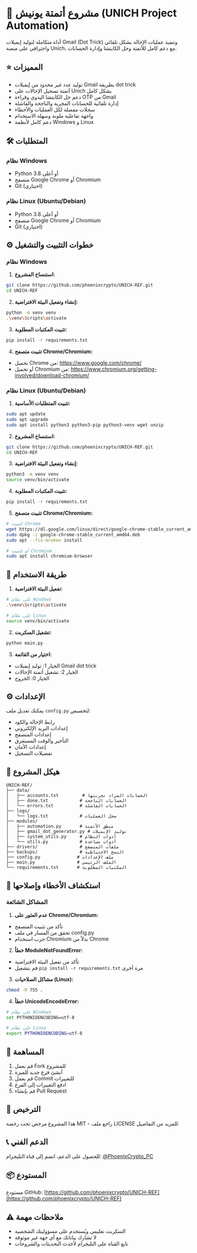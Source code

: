 # 🚀 مشروع أتمتة يونيش (UNICH Project Automation)

أداة متكاملة لتوليد إيميلات Gmail (Dot Trick) وتنفيذ عمليات الإحالة بشكل تلقائي واحترافي على منصة Unich، مع دعم كامل للأتمتة وحل الكابتشا وإدارة الحسابات.

## ⭐️ المميزات

- توليد عدد غير محدود من إيميلات Gmail بطريقة dot trick
- أتمتة تسجيل الإحالات على Unich بشكل كامل
- دعم حل الكابتشا اليدوي وقراءة OTP من Gmail
- إدارة تلقائية للحسابات المجربة والناجحة والفاشلة
- سجلات مفصلة لكل العمليات والأخطاء
- واجهة تفاعلية ملونة وسهلة الاستخدام
- دعم كامل لأنظمة Windows و Linux

## 🛠️ المتطلبات

### نظام Windows
- Python 3.8 أو أعلى
- متصفح Google Chrome أو Chromium
- Git (اختياري)

### نظام Linux (Ubuntu/Debian)
- Python 3.8 أو أعلى
- متصفح Google Chrome أو Chromium
- Git (اختياري)

## ⚙️ خطوات التثبيت والتشغيل

### نظام Windows

1. **استنساخ المشروع:**
```bash
git clone https://github.com/phoenixcrypto/UNICH-REF.git
cd UNICH-REF
```

2. **إنشاء وتفعيل البيئة الافتراضية:**
```bash
python -m venv venv
.\venv\Scripts\activate
```

3. **تثبيت المكتبات المطلوبة:**
```bash
pip install -r requirements.txt
```

4. **تثبيت متصفح Chrome/Chromium:**
- تحميل Chrome من: https://www.google.com/chrome/
- أو تحميل Chromium من: https://www.chromium.org/getting-involved/download-chromium/

### نظام Linux (Ubuntu/Debian)

1. **تثبيت المتطلبات الأساسية:**
```bash
sudo apt update
sudo apt upgrade
sudo apt install python3 python3-pip python3-venv wget unzip
```

2. **استنساخ المشروع:**
```bash
git clone https://github.com/phoenixcrypto/UNICH-REF.git
cd UNICH-REF
```

3. **إنشاء وتفعيل البيئة الافتراضية:**
```bash
python3 -m venv venv
source venv/bin/activate
```

4. **تثبيت المكتبات المطلوبة:**
```bash
pip install -r requirements.txt
```

5. **تثبيت متصفح Chrome/Chromium:**
```bash
# لتثبيت Chrome
wget https://dl.google.com/linux/direct/google-chrome-stable_current_amd64.deb
sudo dpkg -i google-chrome-stable_current_amd64.deb
sudo apt --fix-broken install

# أو لتثبيت Chromium
sudo apt install chromium-browser
```

## 📱 طريقة الاستخدام

1. **تفعيل البيئة الافتراضية:**
```bash
# على نظام Windows
.\venv\Scripts\activate

# على نظام Linux
source venv/bin/activate
```

2. **تشغيل السكربت:**
```bash
python main.py
```

3. **اختيار من القائمة:**
- الخيار 1: توليد إيميلات Gmail dot trick
- الخيار 2: تشغيل أتمتة الإحالات
- الخيار 0: الخروج

## ⚙️ الإعدادات

يمكنك تعديل ملف `config.py` لتخصيص:
- رابط الإحالة والكود
- إعدادات البريد الإلكتروني
- إعدادات المتصفح
- التأخير والوقت المستغرق
- إعدادات الأمان
- تفضيلات التسجيل

## 📁 هيكل المشروع

```
UNICH-REF/
├── data/
│   ├── accounts.txt         # الحسابات المراد تجربتها
│   ├── done.txt            # الحسابات الناجحة
│   └── errors.txt          # الحسابات الفاشلة
├── logs/
│   └── logs.txt            # سجل العمليات
├── modules/
│   ├── automation.py       # منطق الأتمتة
│   ├── gmail_dot_generator.py # توليد الإيميلات
│   ├── system_utils.py     # أدوات النظام
│   └── utils.py            # أدوات مساعدة
├── drivers/                # ملفات المتصفح
├── backups/                # النسخ الاحتياطية
├── config.py              # ملف الإعدادات
├── main.py                # الملف الرئيسي
└── requirements.txt       # المكتبات المطلوبة
```

## 🔧 استكشاف الأخطاء وإصلاحها

### المشاكل الشائعة

1. **عدم العثور على Chrome/Chromium:**
- تأكد من تثبيت المتصفح
- تحقق من المسار في ملف config.py
- جرب استخدام Chromium بدلاً من Chrome

2. **خطأ ModuleNotFoundError:**
- تأكد من تفعيل البيئة الافتراضية
- قم بتشغيل `pip install -r requirements.txt` مرة أخرى

3. **مشاكل الصلاحيات (Linux):**
```bash
chmod -R 755 .
```

4. **خطأ UnicodeEncodeError:**
```bash
# على نظام Windows
set PYTHONIOENCODING=utf-8

# على نظام Linux
export PYTHONIOENCODING=utf-8
```

## 🤝 المساهمة

1. قم بعمل Fork للمشروع
2. أنشئ فرع جديد للميزة
3. قم بعمل Commit للتغييرات
4. ادفع التغييرات إلى الفرع
5. قم بإنشاء Pull Request

## 📄 الترخيص

هذا المشروع مرخص تحت رخصة MIT - راجع ملف LICENSE للمزيد من التفاصيل.

## 📞 الدعم الفني

للحصول على الدعم، انضم إلى قناة التليجرام: [@PhoenixCrypto_PC](https://t.me/PhoenixCrypto_PC)

## 📦 المستودع

مستودع GitHub: [https://github.com/phoenixcrypto/UNICH-REF](https://github.com/phoenixcrypto/UNICH-REF)

## ⚠️ ملاحظات مهمة

- السكربت تعليمي ويُستخدم على مسؤوليتك الشخصية
- لا تشارك بياناتك مع أي جهة غير موثوقة
- تابع القناة على التليجرام لأحدث التحديثات والشروحات